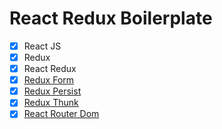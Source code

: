 # React Redux Boilerplate

-   [x] React JS
-   [x] Redux
-   [x] React Redux
-   [x] [Redux Form](https://github.com/erikras/redux-form)
-   [x] [Redux Persist](https://github.com/rt2zz/redux-persist)
-   [x] [Redux Thunk](https://github.com/reduxjs/redux-thunk)
-   [x] [React Router Dom](https://github.com/ReactTraining/react-router)
